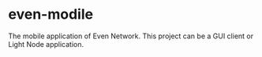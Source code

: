 # even-modile
The mobile application of Even Network. This project can be a GUI client or Light Node application.
